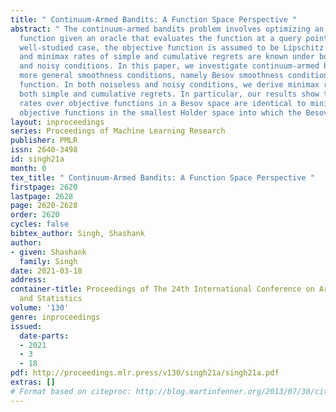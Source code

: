 ```yaml
---
title: " Continuum-Armed Bandits: A Function Space Perspective "
abstract: " The continuum-armed bandits problem involves optimizing an unknown objective
  function given an oracle that evaluates the function at a query point. In the most
  well-studied case, the objective function is assumed to be Lipschitz continuous
  and minimax rates of simple and cumulative regrets are known under both noiseless
  and noisy conditions. In this paper, we investigate continuum-armed bandits under
  more general smoothness conditions, namely Besov smoothness conditions, on the objective
  function. In both noiseless and noisy conditions, we derive minimax rates under
  both simple and cumulative regrets. In particular, our results show that minimax
  rates over objective functions in a Besov space are identical to minimax rates over
  objective functions in the smallest Holder space into which the Besov space embeds. "
layout: inproceedings
series: Proceedings of Machine Learning Research
publisher: PMLR
issn: 2640-3498
id: singh21a
month: 0
tex_title: " Continuum-Armed Bandits: A Function Space Perspective "
firstpage: 2620
lastpage: 2628
page: 2620-2628
order: 2620
cycles: false
bibtex_author: Singh, Shashank
author:
- given: Shashank
  family: Singh
date: 2021-03-18
address:
container-title: Proceedings of The 24th International Conference on Artificial Intelligence
  and Statistics
volume: '130'
genre: inproceedings
issued:
  date-parts:
  - 2021
  - 3
  - 18
pdf: http://proceedings.mlr.press/v130/singh21a/singh21a.pdf
extras: []
# Format based on citeproc: http://blog.martinfenner.org/2013/07/30/citeproc-yaml-for-bibliographies/
---
```

